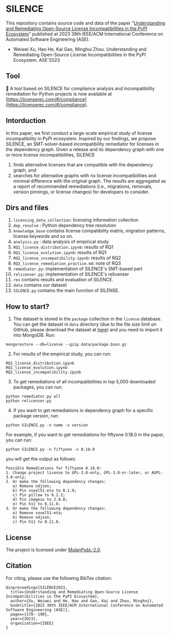 # SILENCE

This repository contains source code and data of the paper "[Understanding and Remediating Open-Source License Incompatibilities in the PyPI Ecosystem](https://ieeexplore.ieee.org/abstract/document/10298475)" published at 2023 38th IEEE/ACM International Conference on Automated Software Engineering (ASE). 

* Weiwei Xu, Hao He, Kai Gao, Minghui Zhou. Understanding and Remediating Open-Source License Incompatibilities in the PyPI Ecosystem. ASE'2023

## Tool
📢 A tool based on SILENCE for compliance analysis and incompatibility remediation for Python projects is now available at [https://licenserec.com/#/compliance](https://licenserec.com/#/compliance).

## Intorduction
In this paper, we first conduct a large-scale empirical study of license incompatibility in PyPI ecosystem. Inspired by our findings, we propose SILENCE, an SMT-solver-based incompatibility remediator for licenses in the
dependency graph. Given a release and its dependency graph with one or more license incompatibilities, SILENCE 
1) finds alternative licenses that are compatible with the dependency graph, and
2) searches for alternative graphs with no license incompatibilities and minimal difference with the original graph.
The results are aggregated as a report of recommended remediations (i.e., migrations, removals, version pinnings, or license changes) for developers to consider.


## Dirs and files
1. `licensing_data_collection`: licensing information collection
2. `dep_resolve` : Python dependency tree resolution
3. `knowledge_base` contains license compatibility matrix, migration patterns, license keywords and so on.
4. `analysis.py` : data analysis of empirical study
5. `RQ1_license_distribution.ipynb`: results of RQ1
6. `RQ1_license_evolution.ipynb`: results of RQ1
7. `RQ2_license_incompatibility.ipynb`: results of RQ2
8. `RQ3_license_remediation_practice.md`: note of RQ3
9. `remediator.py`: implementation of SILENCE's SMT-based part
10. `relicenser.py`: implementation of SILENCE's relicenser
11. `res` contains results and evaluation of SILENCE.
12. `data` contains our dataset
13. `SILENCE.py` contains the main function of SILENSE.


## How to start?

1. The dataset is stored in the `package` collection in the `license` database. You can get the dataset in `data` directory (due to the file size limit on GitHub, please download the dataset at [here](https://figshare.com/s/1fcea61928e416533380)) and you need to import it into MongoDB. Run:
```
mongorestore --db=license --gzip data/package.bson.gz
```

2. For results of the empirical study, you can run:
```
RQ1_license_distribution.ipynb
RQ1_license_evolution.ipynb
RQ2_license_incompatibility.ipynb
```

3. To get remediations of all incompatibilities in top 5,000 downloaded packages, you can run:
```
python remediator.py all
python relicenser.py
```

4. If you want to get remediations in dependency graph for a specific package version, run:
```
python SILENCE.py -n name -v version
```

For example, if you want to get remediations for fiftyone 0.18.0 in the paper, you can run:
```
python SILENCE.py -n fiftyone -v 0.18.0
```

you will get the output as follows:
```
Possible Remediations for fiftyone 0.18.0:
1. Change project license to GPL-3.0-only, GPL-3.0-or-later, or AGPL-3.0-only;
2. Or make the following dependency changes:
   a) Remove ndjson;
   b) Pin voxel51-eta to 0.1.9;
   c) Pin pillow to 6.2.2;
   d) Pin imageio to 2.9.0;
   e) Pin h11 to 0.11.0.
3. Or make the following dependency changes:
   a) Remove voxel51-eta;
   b) Remove ndjson;
   c) Pin h11 to 0.11.0.
```

## License
The project is licensed under [MulanPubL-2.0](LICENSE).


## Citation
For citing, please use the following BibTex citation:
```
@inproceedings{SILENCE2023,
  title={Understanding and Remediating Open-Source License Incompatibilities in the PyPI Ecosystem},
  author={Xu, Weiwei and He, Hao and Gao, Kai and Zhou, Minghui},
  booktitle={2023 38th IEEE/ACM International Conference on Automated Software Engineering (ASE)},
  pages={178--190},
  year={2023},
  organization={IEEE}
}
```
